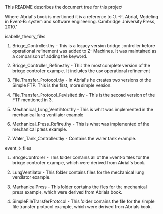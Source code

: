 This README describes the document tree for this project

Where 'Abrial's book is mentioned it is a reference to 'J. -R. Abrial, Modeling in Event-B: system and software engineering. Cambridge University Press, 2010.'

isabelle_theory_files

1. Bridge_Controller.thy - This is a legacy version bridge controller before operational refinement was added to Z-   Machines. It was maintained as a comparison of adding the keyword.

2. Bridge_Controller_Refine.thy - This the most complete version of the bridge controller example. It includes the use operational refinement

3. File_Transfer_Protocol.thy - In Abrial's he creates two versions of the Simple FTP. This is the first, more simple version.

4. File_Transfer_Protocol_Revisited.thy - This is the second version of the FTP mentioned in 3.

5. Mechanical_Lung_Ventilator.thy - This is what was implemented in the mechanical lung ventilator example

6. Mechanical_Press_Refine.thy - This is what was implemented of the mechanical press example. 

7. Water_Tank_Controller.thy - Contains the water tank example.


event_b_files

1. BridgeController - This folder contains all of the Event-b files for the bridge controller example, which were derived from Abrial's book.

2. LungVentilator - This folder contains files for the mechanical lung ventilator example.

3. MachanicalPress - This folder contains the files for the mechanical press example, which were derived from Abrials book.

4. SimpleFileTransferProtocol - This folder contains the file for the simple file transfer protocol example, which were derived from Abrials book.

